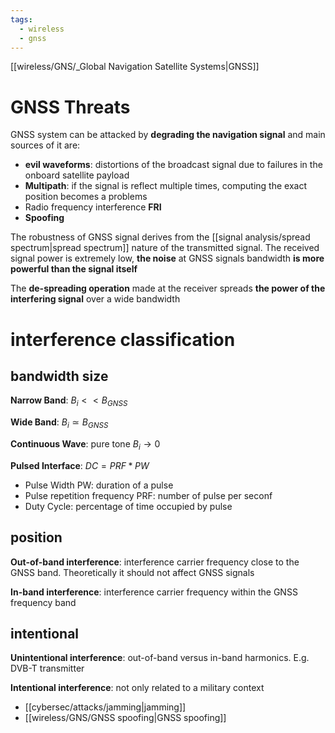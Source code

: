 ```yaml
---
tags:
  - wireless
  - gnss
---
```

[[wireless/GNS/_Global Navigation Satellite Systems|GNSS]]
# GNSS Threats
GNSS system can be attacked by **degrading the navigation signal** and main sources of it are:
- **evil waveforms**: distortions of the broadcast signal due to failures in the onboard satellite payload
- **Multipath**: if the signal is reflect multiple times, computing the exact position becomes a problems
- Radio frequency interference **FRI**
- **Spoofing**


The robustness of GNSS signal derives from the [[signal analysis/spread spectrum|spread spectrum]] nature of the transmitted signal.
The received signal power is extremely low, **the noise** at GNSS signals bandwidth **is more powerful than the signal itself**


The **de-spreading operation** made at the receiver spreads **the power of the interfering signal** over a wide bandwidth


# interference classification

## bandwidth size

**Narrow Band**: $B_i<<B_{GNSS}$

**Wide Band**: $B_i \simeq B_{GNSS}$

**Continuous Wave**: pure tone $B_i \to 0$

**Pulsed Interface**: $DC=PRF*PW$ 
- Pulse Width PW: duration of a pulse
- Pulse repetition frequency PRF: number of pulse per seconf
- Duty Cycle: percentage of time occupied by pulse


## position
**Out-of-band interference**: interference carrier frequency close to the GNSS band. Theoretically it should not affect GNSS signals

**In-band interference**: interference carrier frequency within the GNSS frequency band


## intentional
**Unintentional interference**: out-of-band versus in-band harmonics. E.g. DVB-T transmitter

**Intentional interference**: not only related to a military context
- [[cybersec/attacks/jamming|jamming]]
- [[wireless/GNS/GNSS spoofing|GNSS spoofing]]


